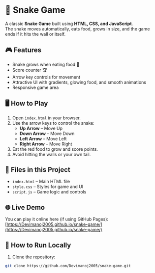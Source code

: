 # 🐍 Snake Game

A classic **Snake Game** built using **HTML, CSS, and JavaScript**.  
The snake moves automatically, eats food, grows in size, and the game ends if it hits the wall or itself.

## 🎮 Features
- Snake grows when eating food 🍎
- Score counter 🏆
- Arrow key controls for movement
- Attractive UI with gradients, glowing food, and smooth animations
- Responsive game area

## 🖥️ How to Play
1. Open `index.html` in your browser.
2. Use the arrow keys to control the snake:
   - **Up Arrow** – Move Up  
   - **Down Arrow** – Move Down  
   - **Left Arrow** – Move Left  
   - **Right Arrow** – Move Right
3. Eat the red food to grow and score points.
4. Avoid hitting the walls or your own tail.  

## 📂 Files in this Project
- `index.html` – Main HTML file  
- `style.css` – Styles for game and UI  
- `script.js` – Game logic and controls  

## 🌐 Live Demo
You can play it online here (if using GitHub Pages):  
[https://Devimanoj2005.github.io/snake-game/](https://Devimanoj2005.github.io/snake-game/)

## 📌 How to Run Locally
1. Clone the repository:
```bash
git clone https://github.com/Devimanoj2005/snake-game.git

